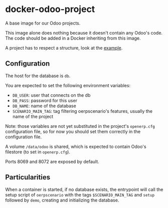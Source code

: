 # docker-odoo-project

A base image for our Odoo projects.

This image alone does nothing because it doesn't contain any Odoo's code. The
code should be added in a Docker inheriting from this image.

A project has to respect a structure, look at the [example](example).

## Configuration

The host for the database is `db`.

You are expected to set the  following environment variables:

* `DB_USER`: user that connects on the db
* `DB_PASS`: password for this user
* `DB_NAME`: name of the database
* `SCENARIO_MAIN_TAG`: tag filtering oerpscenario's features, usually the name of the project

Note: those variables are not yet substituted in the project's `openerp.cfg`
configuration file, so for now you should set them correctly in the
configuration file.

A volume `/data/odoo` is shared, which is expected to contain Odoo's filestore
(to set in `openerp.cfg`).

Ports 8069 and 8072 are exposed by default.

## Particularities

When a container is started, if no database exists, the entrypoint will call
the setup script of `oerpscenario` with the tags `$SCENARIO_MAIN_TAG` and
`setup` followed by `demo`, creating and initializing the database.
